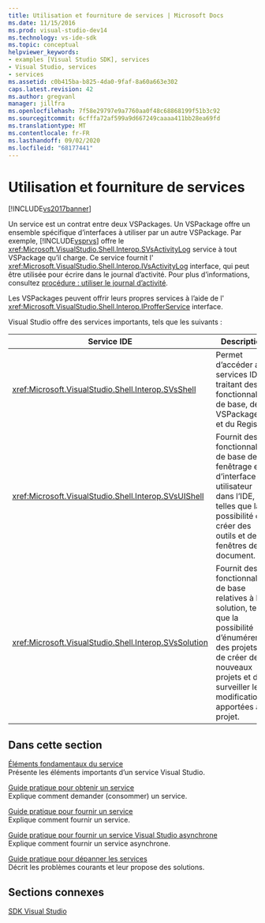 ```yaml
---
title: Utilisation et fourniture de services | Microsoft Docs
ms.date: 11/15/2016
ms.prod: visual-studio-dev14
ms.technology: vs-ide-sdk
ms.topic: conceptual
helpviewer_keywords:
- examples [Visual Studio SDK], services
- Visual Studio, services
- services
ms.assetid: c0b415ba-b825-4da0-9faf-8a60a663e302
caps.latest.revision: 42
ms.author: gregvanl
manager: jillfra
ms.openlocfilehash: 7f58e29797e9a7760aa0f48c68868199f51b3c92
ms.sourcegitcommit: 6cfffa72af599a9d667249caaaa411bb28ea69fd
ms.translationtype: MT
ms.contentlocale: fr-FR
ms.lasthandoff: 09/02/2020
ms.locfileid: "68177441"
---
```

# <a name="using-and-providing-services"></a>Utilisation et fourniture de services
[!INCLUDE[vs2017banner](../includes/vs2017banner.md)]

Un service est un contrat entre deux VSPackages. Un VSPackage offre un ensemble spécifique d’interfaces à utiliser par un autre VSPackage. Par exemple, [!INCLUDE[vsprvs](../includes/vsprvs-md.md)] offre le <xref:Microsoft.VisualStudio.Shell.Interop.SVsActivityLog> service à tout VSPackage qu’il charge. Ce service fournit l' <xref:Microsoft.VisualStudio.Shell.Interop.IVsActivityLog> interface, qui peut être utilisée pour écrire dans le journal d’activité. Pour plus d’informations, consultez [procédure : utiliser le journal d’activité](../extensibility/how-to-use-the-activity-log.md).  
  
 Les VSPackages peuvent offrir leurs propres services à l’aide de l' <xref:Microsoft.VisualStudio.Shell.Interop.IProfferService> interface.  
  
 Visual Studio offre des services importants, tels que les suivants :  
  
|Service IDE|Description|  
|-----------------|-----------------|  
|<xref:Microsoft.VisualStudio.Shell.Interop.SVsShell>|Permet d’accéder aux services IDE traitant des fonctionnalités de base, des VSPackages et du Registre.|  
|<xref:Microsoft.VisualStudio.Shell.Interop.SVsUIShell>|Fournit des fonctionnalités de base de fenêtrage et d’interface utilisateur dans l’IDE, telles que la possibilité de créer des outils et des fenêtres de document.|  
|<xref:Microsoft.VisualStudio.Shell.Interop.SVsSolution>|Fournit des fonctionnalités de base relatives à la solution, telles que la possibilité d’énumérer des projets, de créer de nouveaux projets et de surveiller les modifications apportées au projet.|  
  
## <a name="in-this-section"></a>Dans cette section  
 [Éléments fondamentaux du service](../extensibility/internals/service-essentials.md)  
 Présente les éléments importants d’un service Visual Studio.  
  
 [Guide pratique pour obtenir un service](../extensibility/how-to-get-a-service.md)  
 Explique comment demander (consommer) un service.  
  
 [Guide pratique pour fournir un service](../extensibility/how-to-provide-a-service.md)  
 Explique comment fournir un service.  
  
 [Guide pratique pour fournir un service Visual Studio asynchrone](../extensibility/how-to-provide-an-asynchronous-visual-studio-service.md)  
 Explique comment fournir un service asynchrone.  
  
 [Guide pratique pour dépanner les services](../extensibility/how-to-troubleshoot-services.md)  
 Décrit les problèmes courants et leur propose des solutions.  
  
## <a name="related-sections"></a>Sections connexes  
 [SDK Visual Studio](../extensibility/visual-studio-sdk.md)
